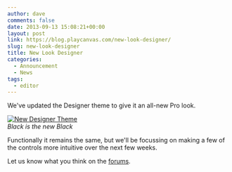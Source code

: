 ```yaml
---
author: dave
comments: false
date: 2013-09-13 15:08:21+00:00
layout: post
link: https://blog.playcanvas.com/new-look-designer/
slug: new-look-designer
title: New Look Designer
categories:
  - Announcement
  - News
tags:
  - editor
---
```


We've updated the Designer theme to give it an all-new Pro look.

[![New Designer Theme](/img/editor-extjs-dark.png)](/img/editor-extjs-dark.png)
<br />_Black is the new Black_

Functionally it remains the same, but we'll be focussing on making a few of the controls more intuitive over the next few weeks.

Let us know what you think on the [forums](https://forum.playcanvas.com/t/new-designer-theme/88).
